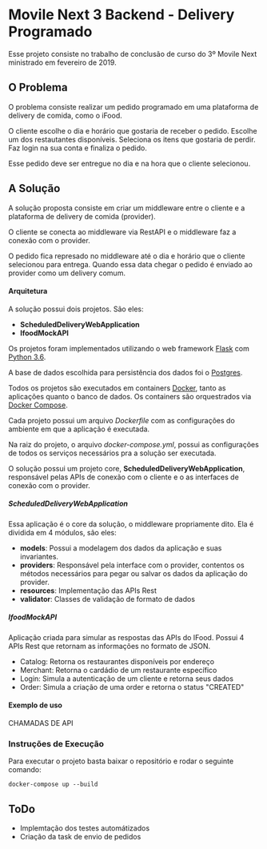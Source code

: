 # Movile Next 3 Backend - Delivery Programado

Esse projeto consiste no trabalho de conclusão de curso do 3º Movile Next ministrado em fevereiro de 2019.  

## O Problema

O problema consiste realizar um pedido programado em uma plataforma de delivery de comida, como o iFood.

O cliente escolhe o dia e horário que gostaria de receber o pedido. Escolhe um dos restautantes disponíveis. Seleciona os itens que gostaria de perdir. Faz login na sua conta e finaliza o pedido.

Esse pedido deve ser entregue no dia e na hora que o cliente selecionou.


## A Solução

A solução proposta consiste em criar um middleware entre o cliente e a plataforma de delivery de comida (provider). 

O cliente se conecta ao middleware via RestAPI e o middleware faz a conexão com o provider.

O pedido fica represado no middleware até o dia e horário que o cliente selecionou para entrega. Quando essa data chegar o pedido é enviado ao provider como um delivery comum.


#### Arquitetura

A solução possui dois projetos. São eles:

- **ScheduledDeliveryWebApplication**
- **IfoodMockAPI**

Os projetos foram implementados utilizando o web framework [Flask](http://flask.pocoo.org/) com [Python 3.6](https://docs.python.org/3.6/).

A base de dados escolhida para persistência dos dados foi o [Postgres](https://www.postgresql.org/).

Todos os projetos são executados em containers [Docker](https://docs.docker.com/), tanto as aplicações quanto o banco de dados. Os containers são orquestrados via [Docker Compose](https://docs.docker.com/compose/overview/).

Cada projeto possui um arquivo *Dockerfile* com as configurações do ambiente em que a aplicação é executada. 

Na raiz do projeto, o arquivo *docker-compose.yml*, possui as configurações de todos os serviços necessários pra a solução ser executada. 

O solução possui um projeto core, **ScheduledDeliveryWebApplication**, responsável pelas APIs de conexão com o cliente e o as interfaces de conexão com o provider.


##### ScheduledDeliveryWebApplication

Essa aplicação é o core da solução, o middleware propriamente dito. Ela é dividida em 4 módulos, são eles:

- **models**: Possui a modelagem dos dados da aplicação e suas invariantes. 
- **providers**: Responsável pela interface com o provider, contentos os métodos necessários para pegar ou salvar os dados da aplicação do provider.
- **resources**: Implementação das APIs Rest
- **validator**: Classes de validação de formato de dados


##### IfoodMockAPI

Aplicação criada para simular as respostas das APIs do IFood. Possui 4 APIs Rest que retornam as informações no formato de JSON.

- Catalog: Retorna os restaurantes disponíveis por endereço
- Merchant: Retorna o cardádio de um restaurante específico
- Login: Simula a autenticação de um cliente e retorna seus dados
- Order: Simula a criação de uma order e retorna o status "CREATED"


#### Exemplo de uso

CHAMADAS DE API

### Instruções de Execução

Para executar o projeto basta baixar o repositório e rodar o seguinte comando:

```
docker-compose up --build
```

## ToDo

- Implemtação dos testes automátizados
- Criação da task de envio de pedidos
